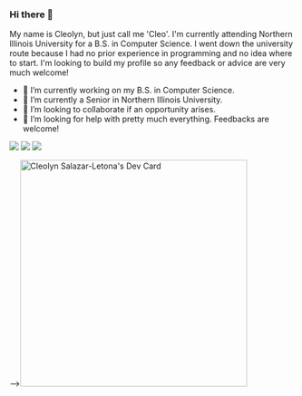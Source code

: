### Hi there 👋
My name is Cleolyn, but just call me 'Cleo'.
I'm currently attending Northern Illinois University for a B.S. in Computer Science.
I went down the university route because I had no prior experience in programming and
no idea where to start. I'm looking to build my profile so any feedback or advice
are very much welcome!

- 🔭 I’m currently working on my B.S. in Computer Science.
- 🌱 I’m currently a Senior in Northern Illinois University.
- 👯 I’m looking to collaborate if an opportunity arises.
- 🤔 I’m looking for help with pretty much everything. Feedbacks are welcome!
<p>
  <img src="https://img.shields.io/badge/C%2B%2B-00599C?style=for-the-badge&logo=c%2B%2B&logoColor=white" />
  <img src="https://img.shields.io/badge/Java-ED8B00?style=for-the-badge&logo=java&logoColor=white" />
  <img src="https://img.shields.io/badge/Xcode-007ACC?style=flat-square&logo=Xcode&logoColor=white" />
</p>
--><a href="https://app.daily.dev/gitCleo"><img src="https://api.daily.dev/devcards/d529f3962e304a428a718ebb07a7c6c5.png?r=upd" width="400" alt="Cleolyn Salazar-Letona's Dev Card"/></a>
